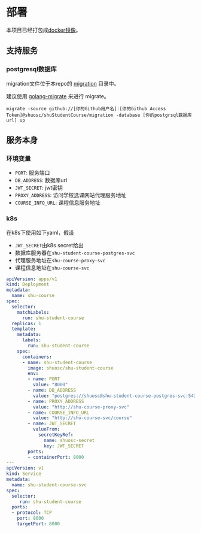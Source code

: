 # 部署
本项目已经打包成[docker镜像](https://hub.docker.com/r/shuosc/shu-student-course/)。
## 支持服务
### postgresql数据库
migration文件位于本repo的 [migration](https://github.com/shuosc/shuStudentCourse/tree/master/migration) 目录中。

建议使用 [golang-migrate](https://github.com/golang-migrate/migrate) 来进行 migrate。
```shell
migrate -source github://[你的Github用户名]:[你的Github Access Token]@shuosc/shuStudentCourse/migration -database [你的postgrsql数据库url] up
```

## 服务本身
### 环境变量
- `PORT`: 服务端口
- `DB_ADDRESS`: 数据库url
- `JWT_SECRET`: jwt密钥
- `PROXY_ADDRESS`: 访问学校选课网站代理服务地址
- `COURSE_INFO_URL`: 课程信息服务地址

### k8s
在k8s下使用如下yaml，假设
- `JWT_SECRET`由k8s secret给出
- 数据库服务器在`shu-student-course-postgres-svc`
- 代理服务地址在`shu-course-proxy-svc`
- 课程信息地址在`shu-course-svc`
```yaml
apiVersion: apps/v1
kind: Deployment
metadata:
  name: shu-course
spec:
  selector:
    matchLabels:
      run: shu-student-course
  replicas: 1
  template:
    metadata:
      labels:
        run: shu-student-course
    spec:
      containers:
      - name: shu-student-course
        image: shuosc/shu-student-course
        env:
        - name: PORT
          value: "8000"
        - name: DB_ADDRESS
          value: "postgres://shuosc@shu-student-course-postgres-svc:5432/shu-student-course?sslmode=disable"
        - name: PROXY_ADDRESS
          value: "http://shu-course-proxy-svc"
        - name: COURSE_INFO_URL
          value: "http://shu-course-svc/course"
        - name: JWT_SECRET
          valueFrom:
            secretKeyRef:
              name: shuosc-secret
              key: JWT_SECRET
        ports:
        - containerPort: 8000
---
apiVersion: v1
kind: Service
metadata:
  name: shu-student-course-svc
spec:
  selector:
     run: shu-student-course
  ports:
  - protocol: TCP
    port: 8000
    targetPort: 8000
```